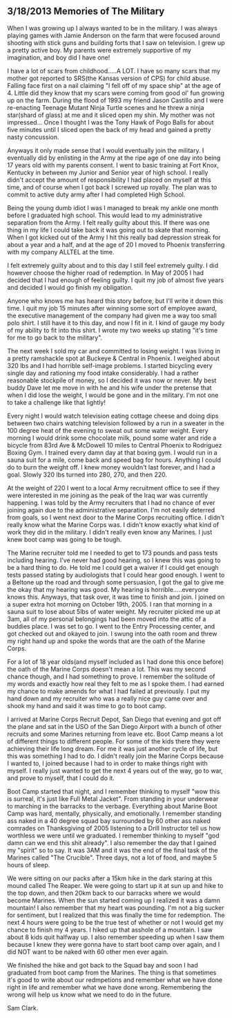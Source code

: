 3/18/2013 Memories of The Military
----------------------------------

When I was growing up I always wanted to be in the military. I was always playing games with Jamie Anderson on the farm that were focused around shooting with stick guns and building forts that I saw on television. I grew up a pretty active boy. My parents were extremely supportive of my imagination, and boy did I have one!

I have a lot of scars from childhood.....A LOT. I have so many scars that my mother got reported to SRS(the Kansas version of CPS) for child abuse. Falling face first on a nail claiming "I fell off of my space ship" at the age of 4. Little did they know that my scars were coming from good ol' fun growing up on the farm. During the flood of 1993 my friend Jason Castillo and I were re-enacting Teenage Mutant Ninja Turtle scenes and he threw a ninja star(shard of glass) at me and it sliced open my shin. My mother was not impressed... Once I thought I was the Tony Hawk of Pogo Balls for about five minutes until I sliced open the back of my head and gained a pretty nasty concussion.

Anyways it only made sense that I would eventually join the military. I eventually did by enlisting in the Army at the ripe age of one day into being 17 years old with my parents consent. I went to basic training at Fort Knox, Kentucky in between my Junior and Senior year of high school. I really didn't accept the amount of responsibility I had placed on myself at this time, and of course when I got back I screwed up royally. The plan was to commit to active duty army after I had completed High School.

Being the young dumb idiot I was I managed to break my ankle one month before I graduated high school. This would lead to my administrative separation from the Army. I felt really guilty about this. If there was one thing in my life I could take back it was going out to skate that morning. When I got kicked out of the Army I hit this really bad depression streak for about a year and a half, and at the age of 20 I moved to Phoenix transferring with my company ALLTEL at the time.

I felt extremely guilty about and to this day I still feel extremely guilty. I did however choose the higher road of redemption. In May of 2005 I had decided that I had enough of feeling guilty. I quit my job of almost five years and decided I would go finish my obligation.

Anyone who knows me has heard this story before, but I'll write it down this time. I quit my job 15 minutes after winning some sort of employee award, the executive management of the company had given me a way too small polo shirt. I still have it to this day, and now I fit in it. I kind of gauge my body of my ability to fit into this shirt. I wrote my two weeks up stating "it's time for me to go back to the military".

The next week I sold my car and committed to losing weight. I was living in a pretty ramshackle spot at Buckeye & Central in Phoenix. I weighed about 320 lbs and I had horrible self-image problems. I started bicycling every single day and rationing my food intake considerably. I had a rather reasonable stockpile of money, so I decided it was now or never. My best buddy Dave let me move in with he and his wife under the pretense that when I did lose the weight, I would be gone and in the military. I'm not one to take a challenge like that lightly!

Every night I would watch television eating cottage cheese and doing dips between two chairs watching television followed by a run in a sweater in the 100 degree heat of the evening to sweat out some water weight. Every morning I would drink some chocolate milk, pound some water and ride a bicycle from 83rd Ave & McDowell 10 miles to Central Phoenix to Rodriguez Boxing Gym. I trained every damn day at that boxing gym. I would run in a sauna suit for a mile, come back and speed bag for hours. Anything I could do to burn the weight off. I knew money wouldn't last forever, and I had a goal. Slowly 320 lbs turned into 280, 270, and then 220.

At the weight of 220 I went to a local Army recruitment office to see if they were interested in me joining as the peak of the Iraq war was currently happening. I was told by the Army recruiters that I had no chance of ever joining again due to the administrative separation. I'm not easily deterred from goals, so I went next door to the Marine Corps recruiting office. I didn't really know what the Marine Corps was. I didn't know exactly what kind of work they did in the military. I didn't really even know any Marines. I just knew boot camp was going to be tough.

The Marine recruiter told me I needed to get to 173 pounds and pass tests including hearing. I've never had good hearing, so I knew this was going to be a hard thing to do. He told me I could get a waiver if I could get enough tests passed stating by audiologists that I could hear good enough. I went to a Beltone up the road and through some persuasion, I got the gal to give me the okay that my hearing was good. My hearing is horrible.....everyone knows this. Anyways, that task over, it was time to finish and join. I joined on a super extra hot morning on October 19th, 2005. I ran that morning in a sauna suit to lose about 5lbs of water weight. My recruiter picked me up at 3am, all of my personal belongings had been moved into the attic of a buddies place. I was set to go. I went to the Entry Processing center, and got checked out and okayed to join. I swung into the oath room and threw my right hand up and spoke the words that are the oath of the Marine Corps.

For a lot of 18 year olds(and myself included as I had done this once before) the oath of the Marine Corps doesn't mean a lot. This was my second chance though, and I had something to prove. I remember the solitude of my words and exactly how real they felt to me as I spoke them. I had earned my chance to make amends for what I had failed at previously. I put my hand down and my recruiter who was a really nice guy came over and shook my hand and said it was time to go to boot camp.

I arrived at Marine Corps Recruit Depot, San Diego that evening and got off the plane and sat in the USO of the San Diego Airport with a bunch of other recruits and some Marines returning from leave etc. Boot Camp means a lot of different things to different people. For some of the kids there they were achieving their life long dream. For me it was just another cycle of life, but this was something I had to do. I didn't really join the Marine Corps because I wanted to, I joined because I had to in order to make things right with myself. I really just wanted to get the next 4 years out of the way, go to war, and prove to myself, that I could do it.

Boot Camp started that night, and I remember thinking to myself "wow this is surreal, it's just like Full Metal Jacket". From standing in your underwear to marching in the barracks to the verbage. Everything about Marine Boot Camp was hard, mentally, physically, and emotionally. I remember standing ass naked in a 40 degree squad bay surrounded by 60 other ass naked comrades on Thanksgiving of 2005 listening to a Drill Instructor tell us how worthless we were until we graduated. I remember thinking to myself "god damn can we end this shit already". I also remember the day that I gained my "spirit" so to say. It was 3AM and it was the end of the final task of the Marines called "The Crucible". Three days, not a lot of food, and maybe 5 hours of sleep.

We were sitting on our packs after a 15km hike in the dark staring at this mound called The Reaper. We were going to start up it at sun up and hike to the top down, and then 20km back to our barracks where we would become Marines. When the sun started coming up I realized it was a damn mountain! I also remember that my heart was pounding. I'm not a big sucker for sentiment, but I realized that this was finally the time for redemption. The next 4 hours were going to be the true test of whether or not I would get my chance to finish my 4 years. I hiked up that asshole of a mountain. I saw about 8 kids quit halfway up. I also remember speeding up when I saw them because I knew they were gonna have to start boot camp over again, and I did NOT want to be naked with 60 other men ever again.

We finished the hike and got back to the Squad bay and soon I had graduated from boot camp from the Marines. The thing is that sometimes it's good to write about our redmpetions and remember what we have done right in life and remember what we have done wrong. Remembering the wrong will help us know what we need to do in the future.

Sam Clark.